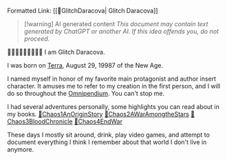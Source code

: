 Formatted Link: [[🔻GlitchDaracova| Glitch Daracova]]

> [!warning] AI generated content
> *This document may contain text generated by ChatGPT or another AI. If this idea offends you, do not proceed.*

🔺🔻🔺🔻🔺🔻🔺🔻🔺
I am Glitch Daracova.

I was born on [ Terra](🌎Terra.md), August 29, 19987 of the New Age.

I named myself in honor of my favorite main protagonist and author insert character. It amuses me to refer to my creation in the first person, and I will do so throughout the [ Omnipendium](✴️OmnipendiumHome). You can't stop me.

I had several adventures personally, some highlights you can read about in my books.
[📕Chaos1AnOriginStory](📕Chaos1AnOriginStory.md)
[📕Chaos2AWarAmongtheStars](📕Chaos2AWarAmongtheStars.md)
[📕Chaos3BloodChronicle](📕Chaos3BloodChronicle.md)
[📕Chaos4EndWar](📕Chaos4EndWar.md)

These days I mostly sit around, drink, play video games, and attempt to document everything I think I remember about that world I don't live in anymore.